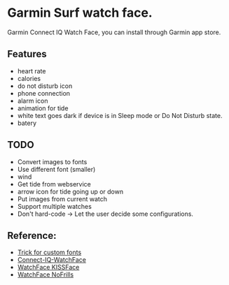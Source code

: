 # Garmin Surf watch face.

Garmin Connect IQ Watch Face, you can install through Garmin app store.

## Features
- heart rate
- calories
- do not disturb icon
- phone connection
- alarm icon
- animation for tide
- white text goes dark if device is in Sleep mode or Do Not Disturb state.
- batery

## TODO
- Convert images to fonts
- Use different font (smaller)
- wind
- Get tide from webservice
- arrow icon for tide going up or down
- Put images from current watch
- Support multiple watches
- Don't hard-code -> Let the user decide some configurations.


## Reference:
- [Trick for custom fonts](https://developer.garmin.com/index.php/blog/post/connect-iq-pro-tip-custom-fonts-tricks)
- [Connect-IQ-WatchFace](https://github.com/ravenfeld/Connect-IQ-WatchFace)
- [WatchFace KISSFace](https://github.com/dbcm/KISSFace)
- [WatchFace NoFrills](https://apps.garmin.com/en-US/apps/03030574-3c6e-484a-9bd8-ce2ca0249651)
